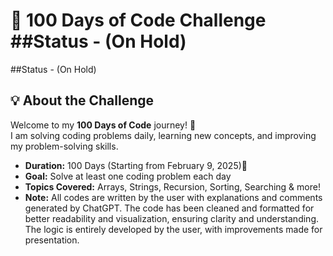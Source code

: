# 🚀 100 Days of Code Challenge  ##Status - (On Hold)
##Status - (On Hold)
## 💡 About the Challenge  
Welcome to my **100 Days of Code** journey! 🚀  
I am solving coding problems daily, learning new concepts, and improving my problem-solving skills.  

- **Duration:** 100 Days (Starting from February 9, 2025)📅  
- **Goal:** Solve at least one coding problem each day  
- **Topics Covered:** Arrays, Strings, Recursion, Sorting, Searching & more!
- **Note:** All codes are written by the user with explanations and comments generated by ChatGPT. The code has been cleaned and formatted for better readability and visualization, ensuring clarity and understanding. The logic is entirely developed by the user, with improvements made for presentation.

